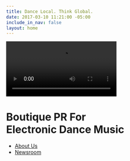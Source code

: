 ```yaml
---
title: Dance Local. Think Global.
date: 2017-03-10 11:21:00 -05:00
include_in_nav: false
layout: home
---
```


<div class="masthead">
	<video autoplay loop>
		<source src="/assets/plexi-background-web.mp4" type="video/mp4" />
	</video>
	<h1>Boutique PR For<br />Electronic Dance Music</h1>
</div>

<ul class="home-nav">
	<li><a href="/about/">About Us</a></li>
	<li><a href="/press/">Newsroom</a></li>
</ul>
